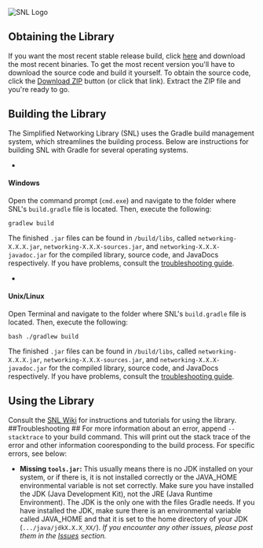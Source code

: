 ![SNL Logo](https://raw.githubusercontent.com/chrisblutz/Networking/master/images/logo-name.png)
## Obtaining the Library ##
If you want the most recent stable release build, click [here](https://github.com/chrisblutz/Networking/releases) and download the most recent binaries.  To get the most recent version you'll have to download the source code and build it yourself.  To obtain the source code, click the [Download ZIP](https://github.com/chrisblutz/Networking/archive/master.zip) button (or click that link).  Extract the ZIP file and you're ready to go.
## Building the Library ##
The Simplified Networking Library (SNL) uses the Gradle build management system, which streamlines the building process.  Below are instructions for building SNL with Gradle for several operating systems.

-
#### Windows ####
Open the command prompt (`cmd.exe`) and navigate to the folder where SNL's `build.gradle` file is located.  Then, execute the following:
```batchfile
gradlew build
```
The finished `.jar` files can be found in `/build/libs`, called `networking-X.X.X.jar`, `networking-X.X.X-sources.jar`, and `networking-X.X.X-javadoc.jar` for the compiled library, source code, and JavaDocs respectively.
If you have problems, consult the [troubleshooting guide](#troubleshooting).

-
#### Unix/Linux ####
Open Terminal and navigate to the folder where SNL's `build.gradle` file is located.  Then, execute the following:
```shell
bash ./gradlew build
```
The finished `.jar` files can be found in `/build/libs`, called `networking-X.X.X.jar`, `networking-X.X.X-sources.jar`, and `networking-X.X.X-javadoc.jar` for the compiled library, source code, and JavaDocs respectively.
If you have problems, consult the [troubleshooting guide](#troubleshooting).
## Using the Library ##
Consult the [SNL Wiki](https://github.com/chrisblutz/Networking/wiki) for instructions and tutorials for using the library.
##Troubleshooting ##
For more information about an error, append `--stacktrace` to your build command.  This will print out the stack trace of the error and other information cooresponding to the build process.  For specific errors, see below:
 - **Missing `tools.jar`:**
    This usually means there is no JDK installed on your system, or if there is, it is not installed correctly or the JAVA_HOME environmental variable is not set correctly.  Make sure you have installed the JDK (Java Development Kit), not the JRE (Java Runtime Environment).  The JDK is the only one with the files Gradle needs.  If you have installed the JDK, make sure there is an environmental variable called JAVA_HOME and that it is set to the home directory of your JDK (`.../java/jdkX.X.X_XX/`).
_If you encounter any other issues, please post them in the [Issues](https://github.com/chrisblutz/Networking/issues) section._
